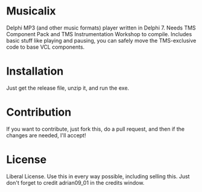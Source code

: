 # Musicalix
Delphi MP3 (and other music formats) player written in Delphi 7. Needs TMS Component Pack and TMS Instrumentation Workshop to compile.
Includes basic stuff like playing and pausing, you can safely move the TMS-exclusive code to base VCL components.

# Installation
Just get the release file, unzip it, and run the exe.

# Contribution
If you want to contribute, just fork this, do a pull request, and then if the changes are needed, I'll accept!

# License
Liberal License. Use this in every way possible, including selling this. Just don't forget to credit adrian09_01 in the credits window.
